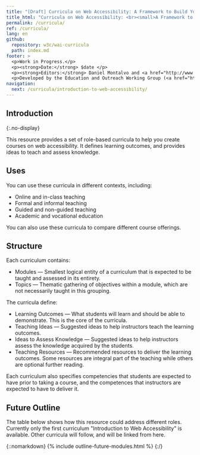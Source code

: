 ```yaml
---
title: "[Draft] Curricula on Web Accessibility: A Framework to Build Your Own Courses"
title_html: "Curricula on Web Accessibility: <br><small>A Framework to Build Your Own Courses</small>"
permalink: /curricula/
ref: /curricula/
lang: en
github:
  repository: w3c/wai-curricula
  path: index.md
footer: >
  <p>Work in Progress.</p>
  <p><strong>Date:</strong> $date </p>
  <p><strong>Editors:</strong> Daniel Montalvo and <a href="http://www.w3.org/People/shadi/">Shadi Abou-Zahra</a>. Contributors: <a href="https://www.w3.org/WAI/EO/EOWG-members">EOWG Participants</a>. </p>
  <p>Developed by the Education and Outreach Working Group (<a href="http://www.w3.org/WAI/EO/">EOWG</a>). Developed as part of the <a href="https://www.w3.org/WAI/about/projects/wai-guide/">WAI-Guide Project</a> funded by the European Commission (EC) under the Horizon 2020 program (Grant Agreement 822245).</p>
navigation:
  next: /curricula/introduction-to-web-accessibility/
---
```


## Introduction
{:.no-display}

This resource provides a set of role-based curricula to help you create 
courses on web accessibility. It defines learning outcomes, and provides 
ideas to teach and assess knowledge.

## Uses

You can use these curricula in different contexts, including:
* Online and in-class teaching
* Formal and informal teaching
* Guided and non-guided teaching
* Academic and vocational education

You can also use these curricula to compare different course offerings.

## Structure

Each curriculum contains:
* Modules &mdash; Smallest logical entity of a curriculum that is expected to 
be taught and assessed in its entirety.
* Topics &mdash; Thematic gathering of objectives within a module, which are 
not necessarily taught in this grouping.

The curricula define:
* Learning Outcomes &mdash; What students will learn and should be 
able to demonstrate. This is the core of the curricula.
* Teaching Ideas &mdash; Suggested ideas to help instructors teach the 
learning outcomes.
* Ideas to Assess Knowledge &mdash; Suggested ideas to help instructors assess 
the knowledge acquired by the students.
* Teaching Resources &mdash; Recommended resources to deliver the learning 
outcomes. Some resources are integral part of the teaching while others 
are optional further reading.

Each curriculum also specifies competencies that students are expected 
to have prior to taking a course, and the competences that instructors 
are expected to have to deliver it.

## Future Outline

The table below shows how this resource could address different roles. 
Currently only the first curriculum "Introduction to Web Accessibility" 
is available. Other curricula will follow, and will be linked from here.

{::nomarkdown}
{% include outline-future-modules.html %}
{:/}
